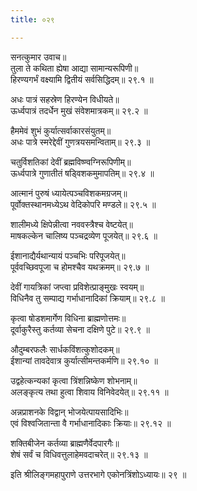```yaml
---
title: ०२९

---
```

सनत्कुमार उवाच॥  
तुला ते कथिता ह्येषा आद्या सामान्यरूपिणी॥  
हिरण्यगर्भं वक्ष्यामि द्वितीयं सर्वसिद्धिदम्॥ २९.१ ॥  
  
अधः पात्रं सहस्रेण हिरण्येन विधीयते॥  
ऊर्ध्वपात्रं तदर्धेन मुखं संवेशमात्रकम्॥ २९.२ ॥  
  
हैममेवं शुभं कुर्यात्सर्वाकारसंयुतम्॥  
अधः पात्रे स्मरेद्देवीं गुणत्रयसमन्विताम्॥ २९.३ ॥  
  
चतुर्विशतिकां देवीं ब्रह्मविष्ण्वग्निरूपिणीम्॥  
ऊर्ध्वपात्रे गुणातीतं षड्विशकमुमापतिम्॥ २९.४ ॥  
  
आत्मानं पुरुषं ध्यायेत्पञ्चविशकमग्रजम्॥  
पूर्वोक्तस्थानमध्येऽथ वेदिकोपरि मण्डले॥ २९.५ ॥  
  
शालीमध्ये क्षिपेन्नीत्वा नववस्त्रैश्च वेष्टयेत्॥  
माषकल्केन चालिष्य पञ्चद्रव्येण पूजयेत्॥ २९.६ ॥  
  
ईशानाद्यैर्यथान्यायं पञ्चभिः परिपूजयेत्॥  
पूर्ववच्छिवपूजा च होमश्चैव यथक्रमम्॥ २९.७ ॥  
  
देवीं गायत्रिकां जप्त्वा प्रविशेत्प्राङ्मुखः स्वयम्॥  
विधिनैव तु सम्पाद्य गर्भाधानादिकां क्रियाम्॥ २९.८ ॥  
  
कृत्वा षोडशमार्गेण विधिना ब्राह्मणोत्तमः॥  
दूर्वाकुरैस्तु कर्तव्या सेचना दक्षिणे पुटे॥ २९.९ ॥  
  
औदुम्बरफलैः सार्धकविंशत्कुशोदकम्॥  
ईशान्यां तावदेवात्र कुर्यात्सीमन्तकर्मणि॥ २९.१० ॥  
  
उद्वहेत्कन्यकां कृत्वा त्रिंशन्निष्केण शोभनाम्॥  
अलङ्कृत्य तथा हुत्वा शिवाय विनिवेदयेत्॥ २९.११ ॥  
  
अन्नप्राशनके विद्वान् भोजयेत्पायसादिभिः॥  
एवं विश्वजितान्ता वै गर्भाधानादिकाः क्रियाः॥ २९.१२ ॥  
  
शक्तिबीजेन कर्तव्या ब्राह्मणैर्वेदपारगैः॥  
शेषं सर्वं च विधिवत्तुलाहेमवदाचरेत्॥ २९.१३ ॥  
  
इति श्रीलिङ्गमहापुराणे उत्तरभागे एकोनत्रिंशोऽध्यायः॥ २९ ॥